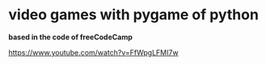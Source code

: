 # video games with pygame of python

**based in the code of freeCodeCamp**

https://www.youtube.com/watch?v=FfWpgLFMI7w
